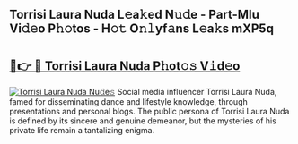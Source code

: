 ## Torrisi Laura Nuda L𝚎a𝚔ed N𝚞𝚍e - Part-MIu Vi𝚍𝚎o P𝚑𝚘tos - H𝚘𝚝 O𝚗𝚕yf𝚊ns L𝚎a𝚔s mXP5q

# <h2><a href="http://kf2mml.oniu.top/?m=Torrisi+Laura+Nuda">🔗👉 🔴 Torrisi Laura Nuda P𝚑ot𝚘𝚜 V𝚒d𝚎o</a></h2>

[![Torrisi Laura Nuda Nu𝚍e𝚜](https://i.imgur.com/0qMVB7G.gif)](http://kf2mml.oniu.top/?m=Torrisi+Laura+Nuda)
Social media influencer Torrisi Laura Nuda, famed for disseminating dance and lifestyle knowledge, through presentations and personal blogs. The public persona of Torrisi Laura Nuda is defined by its sincere and genuine demeanor, but the mysteries of his private life remain a tantalizing enigma.  
